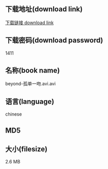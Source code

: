 ## 下载地址(download link)
[下载链接 download link](https://voluble-croquembouche-d321dc.netlify.app/?s=beyond-%E5%AD%A4%E5%8D%95%E4%B8%80%E5%90%BB.avi)

## 下载密码(download password)
1411

## 名称(book name)
beyond-孤单一吻.avi.avi

## 语言(language)
chinese

## MD5


## 大小(filesize)
2.6 MB
